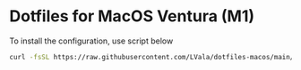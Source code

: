 # Dotfiles for MacOS Ventura (M1)

To install the configuration, use script below

```bash
curl -fsSL https://raw.githubusercontent.com/LVala/dotfiles-macos/main/scripts/install.sh | sh
```

